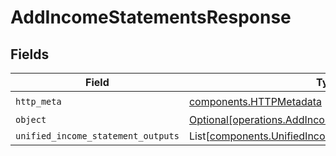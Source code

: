 # AddIncomeStatementsResponse


## Fields

| Field                                                                                                              | Type                                                                                                               | Required                                                                                                           | Description                                                                                                        |
| ------------------------------------------------------------------------------------------------------------------ | ------------------------------------------------------------------------------------------------------------------ | ------------------------------------------------------------------------------------------------------------------ | ------------------------------------------------------------------------------------------------------------------ |
| `http_meta`                                                                                                        | [components.HTTPMetadata](../../models/components/httpmetadata.md)                                                 | :heavy_check_mark:                                                                                                 | N/A                                                                                                                |
| `object`                                                                                                           | [Optional[operations.AddIncomeStatementsResponseBody]](../../models/operations/addincomestatementsresponsebody.md) | :heavy_minus_sign:                                                                                                 | N/A                                                                                                                |
| `unified_income_statement_outputs`                                                                                 | List[[components.UnifiedIncomeStatementOutput](../../models/components/unifiedincomestatementoutput.md)]           | :heavy_minus_sign:                                                                                                 | N/A                                                                                                                |